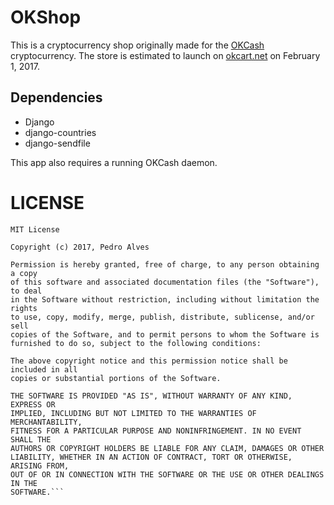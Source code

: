 # OKShop
This is a cryptocurrency shop originally made for the [OKCash](https://okcash.co) cryptocurrency. The store is estimated to launch on [okcart.net](https://okcart.net) on February 1, 2017.

## Dependencies
 - Django
 - django-countries
 - django-sendfile
 
This app also requires a running OKCash daemon.

# LICENSE

```
MIT License

Copyright (c) 2017, Pedro Alves

Permission is hereby granted, free of charge, to any person obtaining a copy
of this software and associated documentation files (the "Software"), to deal
in the Software without restriction, including without limitation the rights
to use, copy, modify, merge, publish, distribute, sublicense, and/or sell
copies of the Software, and to permit persons to whom the Software is
furnished to do so, subject to the following conditions:

The above copyright notice and this permission notice shall be included in all
copies or substantial portions of the Software.

THE SOFTWARE IS PROVIDED "AS IS", WITHOUT WARRANTY OF ANY KIND, EXPRESS OR
IMPLIED, INCLUDING BUT NOT LIMITED TO THE WARRANTIES OF MERCHANTABILITY,
FITNESS FOR A PARTICULAR PURPOSE AND NONINFRINGEMENT. IN NO EVENT SHALL THE
AUTHORS OR COPYRIGHT HOLDERS BE LIABLE FOR ANY CLAIM, DAMAGES OR OTHER
LIABILITY, WHETHER IN AN ACTION OF CONTRACT, TORT OR OTHERWISE, ARISING FROM,
OUT OF OR IN CONNECTION WITH THE SOFTWARE OR THE USE OR OTHER DEALINGS IN THE
SOFTWARE.```